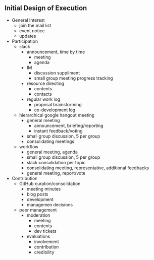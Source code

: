 ## Initial Design of Execution

- General Interest
    - join the mail list
    - event notice
    - updates
- Participation
    - slack
        - announcement, time by time
            - meeting
            - agenda
        - IM
            - discussion suppliment
            - small group meeting progress tracking
        - resource directing
            - contents
            - contacts
        - regular work log
            - proposal brainstorming
            - co-development log
    - hierarchical google hangout meeting
        - general meeting
            - announcement, briefing/reporting
            - instant feedback/voting
        - small group discussion, 5 per group
        - consolidating meetings
    - workflow
        - general meeting, agenda
        - small group discussion, 5 per group
        - slack consolidation per topic
        - consolidating meeting, representative, additional feedbacks
        - general meeting, report/vote
- Contribution
    - GitHub curation/consolidation
        - meeting minutes
        - blog posts
        - development
        - managemen decisions
    - peer management
        - moderation
            - meeting
            - contents
            - dev tickets
        - evaluations
            - involvement
            - contribution
            - credibility
